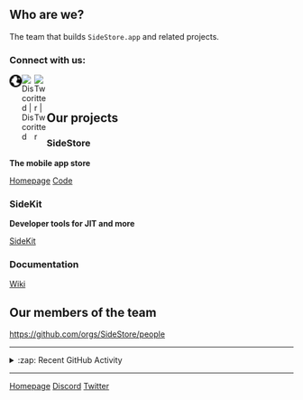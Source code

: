 <!-- 
Docs: How to use GitHub README and actions to auto-generate embedded content.
https://github.com/anuraghazra/github-readme-stats
https://www.youtube.com/watch?v=n6d4KHSKqGk
https://github.com/rahuldkjain/github-profile-readme-generator
 -->

## Who are we?

The team that builds `SideStore.app` and related projects.

### Connect with us:

<!--
[![Website](https://img.shields.io/website?label=sidestore.io&style=for-the-badge&url=https://sidestore.io)](https://sidestore.io)
[![Twitter Follow](https://img.shields.io/twitter/follow/sidestore_io?color=1DA1F2&logo=twitter&style=for-the-badge)](https://twitter.com/intent/follow?original_referer=https%3A%2F%2Fgithub.com%2Fsidestore&screen_name=sidestore)
[![GitHub Followers](https://img.shields.io/github/followers/sidestore?style=for-the-badge)]()
[![GitHub Sponsors](https://img.shields.io/github/sponsors/sidestore?style=for-the-badge
)]() 
-->

[<img align="left" alt="sidestore.io" width="22px" src="https://raw.githubusercontent.com/iconic/open-iconic/master/svg/globe.svg" />][website]
[<img align="left" alt="Discord | Discord" width="22px" src="https://cdn.jsdelivr.net/npm/simple-icons@v3/icons/discord.svg" />][discord]
[<img align="left" alt="Twitter | Twitter" width="22px" src="https://cdn.jsdelivr.net/npm/simple-icons@v3/icons/twitter.svg" />][twitter]

<br />
<br />

## Our projects

### SideStore

__The mobile app store__

[Homepage][website]
[Code][git.sidestore]

### SideKit

__Developer tools for JIT and more__

[SideKit][git.sidekit]

### Documentation

[Wiki][wiki]

## Our members of the team

https://github.com/orgs/SideStore/people

---

<details>
  <summary>:zap: Recent GitHub Activity</summary>

<!--START_SECTION:activity-->
1. 💪 Opened PR [#758](https://github.com/SideStore/SideStore/pull/758) in [SideStore/SideStore](https://github.com/SideStore/SideStore)
2. 🎉 Merged PR [#39](https://github.com/SideStore/SideStore-Docs/pull/39) in [SideStore/SideStore-Docs](https://github.com/SideStore/SideStore-Docs)
3. 💪 Opened PR [#39](https://github.com/SideStore/SideStore-Docs/pull/39) in [SideStore/SideStore-Docs](https://github.com/SideStore/SideStore-Docs)
4. 🎉 Merged PR [#6](https://github.com/SideStore/anisette-servers/pull/6) in [SideStore/anisette-servers](https://github.com/SideStore/anisette-servers)
5. 🗣 Commented on [#711](https://github.com/SideStore/SideStore/issues/711) in [SideStore/SideStore](https://github.com/SideStore/SideStore)
6. ❗️ Opened issue [#757](https://github.com/SideStore/SideStore/issues/757) in [SideStore/SideStore](https://github.com/SideStore/SideStore)
7. 💪 Opened PR [#6](https://github.com/SideStore/anisette-servers/pull/6) in [SideStore/anisette-servers](https://github.com/SideStore/anisette-servers)
8. ❗️ Opened issue [#756](https://github.com/SideStore/SideStore/issues/756) in [SideStore/SideStore](https://github.com/SideStore/SideStore)
9. 🗣 Commented on [#749](https://github.com/SideStore/SideStore/issues/749) in [SideStore/SideStore](https://github.com/SideStore/SideStore)
10. 🗣 Commented on [#749](https://github.com/SideStore/SideStore/issues/749) in [SideStore/SideStore](https://github.com/SideStore/SideStore)
11. 🗣 Commented on [#749](https://github.com/SideStore/SideStore/issues/749) in [SideStore/SideStore](https://github.com/SideStore/SideStore)
12. 🗣 Commented on [#749](https://github.com/SideStore/SideStore/issues/749) in [SideStore/SideStore](https://github.com/SideStore/SideStore)
13. ❗️ Reopened issue [#749](https://github.com/SideStore/SideStore/issues/749) in [SideStore/SideStore](https://github.com/SideStore/SideStore)
14. 🗣 Commented on [#755](https://github.com/SideStore/SideStore/issues/755) in [SideStore/SideStore](https://github.com/SideStore/SideStore)
15. 🗣 Commented on [#755](https://github.com/SideStore/SideStore/issues/755) in [SideStore/SideStore](https://github.com/SideStore/SideStore)
16. 🗣 Commented on [#755](https://github.com/SideStore/SideStore/issues/755) in [SideStore/SideStore](https://github.com/SideStore/SideStore)
17. ❗️ Opened issue [#755](https://github.com/SideStore/SideStore/issues/755) in [SideStore/SideStore](https://github.com/SideStore/SideStore)
18. 🗣 Commented on [#694](https://github.com/SideStore/SideStore/issues/694) in [SideStore/SideStore](https://github.com/SideStore/SideStore)
19. 🗣 Commented on [#734](https://github.com/SideStore/SideStore/issues/734) in [SideStore/SideStore](https://github.com/SideStore/SideStore)
20. 🗣 Commented on [#694](https://github.com/SideStore/SideStore/issues/694) in [SideStore/SideStore](https://github.com/SideStore/SideStore)
<!--END_SECTION:activity-->

</details>

---

[Homepage][patreon] [Discord][discord] [Twitter][twitter]

<!--
- [Patreon][patreon]
- [OpenCollective][opencollective]
- [YouTube][youtube]
-->

[website]: https://sidestore.io
[wiki]: https://wiki.sidestore.io
[twitter]: https://twitter.com/sidestore_io
[discord]: https://discord.gg/sidestore-949183273383395328
[youtube]: https://youtube.com/TODO
[patreon]: https://www.patreon.com/SideStore
[opencollective]: https://opencollective.com/TODO
[git.sidestore]: https://github.com/SideStore/SideStore/
[git.sidekit]: https://github.com/SideStore/SideKit

